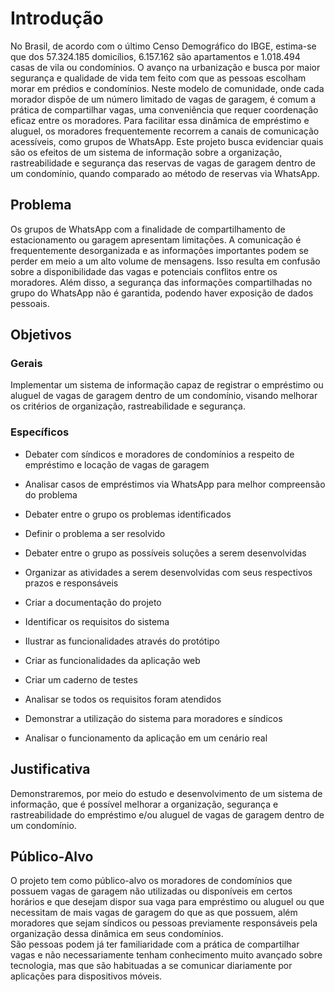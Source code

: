 # Introdução

No Brasil, de acordo com o último Censo Demográfico do IBGE, estima-se que dos 57.324.185 domicílios, 6.157.162 são apartamentos e 1.018.494 casas de vila ou condomínios. O avanço na urbanização e busca por maior segurança e qualidade de vida tem feito com que as pessoas escolham morar em prédios e condomínios. Neste modelo de comunidade, onde cada morador dispõe de um número limitado de vagas de garagem, é comum a prática de compartilhar vagas, uma conveniência que requer coordenação eficaz entre os moradores. Para facilitar essa dinâmica de empréstimo e aluguel, os moradores frequentemente recorrem a canais de comunicação acessíveis, como grupos de WhatsApp.
Este projeto busca evidenciar quais são os efeitos de um sistema de informação sobre a organização, rastreabilidade e segurança das reservas de vagas de garagem dentro de um condomínio, quando comparado ao método de reservas via WhatsApp.

<!-- --Texto descritivo com a visão geral do projeto abordado. Inclui o contexto, o problema, os objetivos, a justificativa e o público-alvo do projeto. -->

## Problema

Os grupos de WhatsApp com a finalidade de compartilhamento de estacionamento ou garagem apresentam limitações. A comunicação é frequentemente desorganizada e as informações importantes podem se perder em meio a um alto volume de mensagens. Isso resulta em confusão sobre a disponibilidade das vagas e potenciais conflitos entre os moradores. Além disso, a segurança das informações compartilhadas no grupo do WhatsApp não é garantida, podendo haver exposição de dados pessoais.

<!-- 
--Descreva também o contexto em que essa aplicação será usada, se  houver: empresa, tecnologias, etc. Novamente, descreva apenas o que de  fato existir, pois ainda não é a hora de apresentar requisitos  detalhados ou projetos.
--Nesse momento, o grupo pode optar por fazer uso  de ferramentas como Design Thinking, que permite um olhar de ponta a ponta para o problema. -->

<!-- > **Links Úteis**:
>
> * [Objetivos, Problema de pesquisa e Justificativa](https://medium.com/@versioparole/objetivos-problema-de-pesquisa-e-justificativa-c98c8233b9c3)
> * [Matriz Certezas, Suposições e Dúvidas](https://medium.com/educa%C3%A7%C3%A3o-fora-da-caixa/matriz-certezas-suposi%C3%A7%C3%B5es-e-d%C3%BAvidas-fa2263633655)
> * [Brainstorming](https://www.euax.com.br/2018/09/brainstorming/) -->

## Objetivos

### Gerais

Implementar um sistema de informação capaz de registrar o empréstimo ou aluguel de vagas de garagem dentro de um condomínio, visando melhorar os critérios de organização, rastreabilidade e segurança.

### Específicos

* Debater com síndicos e moradores de condomínios a respeito de empréstimo e locação de vagas de garagem

* Analisar casos de empréstimos via WhatsApp para melhor compreensão do problema

* Debater entre o grupo os problemas identificados

* Definir o problema a ser resolvido

* Debater entre o grupo as possíveis soluções a serem desenvolvidas

* Organizar as atividades a serem desenvolvidas com seus respectivos prazos e responsáveis  

* Criar a documentação do projeto

* Identificar os requisitos do sistema

* Ilustrar as funcionalidades através do protótipo  

* Criar as funcionalidades da aplicação web

* Criar um caderno de testes

* Analisar se todos os requisitos foram atendidos

* Demonstrar a utilização do sistema para moradores e síndicos

* Analisar o funcionamento da aplicação em um cenário real

<!-- --Aqui você deve descrever os objetivos do trabalho indicando que o objetivo geral é desenvolver um software para solucionar o problema apresentado acima.
Apresente também alguns (pelo menos 2) objetivos específicos dependendo de onde você vai querer concentrar a sua prática investigativa, ou como você vai aprofundar no seu trabalho.

> **Links Úteis**:
>
> * [Objetivo geral e objetivo específico: como fazer e quais verbos utilizar](https://blog.mettzer.com/diferenca-entre-objetivo-geral-e-objetivo-especifico/) -->

## Justificativa

Demonstraremos, por meio do estudo e desenvolvimento de um sistema de informação, que é possível melhorar a organização, segurança e rastreabilidade do empréstimo e/ou aluguel de vagas de garagem dentro de um condomínio.

<!-- > **Links Úteis**:
>
> * [Como montar a justificativa](https://guiadamonografia.com.br/como-montar-justificativa-do-tcc/) -->

## Público-Alvo

O projeto tem como público-alvo os moradores de condomínios que possuem vagas de garagem não utilizadas ou disponíveis em certos horários e que desejam dispor sua vaga para empréstimo ou aluguel ou que necessitam de mais vagas de garagem do que as que possuem, além moradores que sejam síndicos ou pessoas previamente responsáveis pela organização dessa dinâmica em seus condomínios.\
São pessoas podem já ter familiaridade com a prática de compartilhar vagas e não necessariamente tenham conhecimento muito avançado sobre tecnologia, mas que são habituadas a se comunicar diariamente por aplicações para dispositivos móveis.

<!-- --Descreva quem serão as pessoas que usarão a sua aplicação indicando os diferentes perfis. O objetivo aqui não é definir quem serão os clientes ou quais serão os papéis dos usuários na aplicação. A ideia é, dentro do possível, conhecer um pouco mais sobre o perfil dos usuários: conhecimentos prévios, relação com a tecnologia, relações
hierárquicas, etc.
--Adicione informações sobre o público-alvo por meio de uma descrição textual, diagramas de personas e mapa de stakeholders. -->

<!-- > **Links Úteis**:
>
> * [Público-alvo](https://blog.hotmart.com/pt-br/publico-alvo/)
> * [Como definir o público alvo](https://exame.com/pme/5-dicas-essenciais-para-definir-o-publico-alvo-do-seu-negocio/)
> * [Público-alvo: o que é, tipos, como definir seu público e exemplos](https://klickpages.com.br/blog/publico-alvo-o-que-e/)
> * [Qual a diferença entre público-alvo e persona?](https://rockcontent.com/blog/diferenca-publico-alvo-e-persona/) -->
